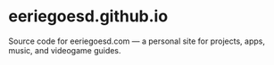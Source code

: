 # eeriegoesd.github.io
Source code for eeriegoesd.com — a personal site for projects, apps, music, and videogame guides.
